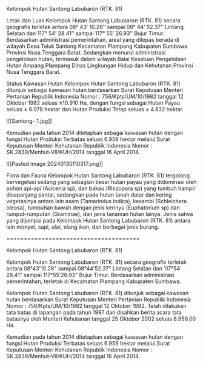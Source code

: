 Kelompok Hutan Santong Labubaron (RTK. 81)

Letak dan Luas
Kelompok Hutan Santong Labubaron (RTK. 81) secara geografis terletak antara 08° 43’ 10.28’’ sampai 08° 44’ 52.37’’ Lintang Selatan dan 117° 54’ 28.41’’ sampai 117° 55’ 26.93’’ Bujur Timur.    
Berdasarkan administrasi pemerintahan, areal yang dilepas berada di wilayah Desa Teluk Santong Kecamatan Plampang Kabupaten Sumbawa Provinsi Nusa Tenggara Barat. Sedangkan menurut administrasi pengelolaan hutan, termasuk dalam wilayah Balai Kesatuan Pengelolaan Hutan Ampang Plampang Dinas Lingkungan Hidup dan Kehutanan Provinsi Nusa Tenggara Barat.

Status Kawasan Hutan
Kelompok Hutan Santong Labubaron (RTK. 81) ditunjuk sebagai kawasan hutan berdasarkan Surat Keputusan Menteri Pertanian Republik Indonesia Nomor : 756/Kpts/UM/10/1982 tanggal 12 Oktober 1982 seluas ±10.910 Ha, dengan fungsi sebagai Hutan Payau seluas ± 6.078 hektar dan Hutan Produksi Tetap seluas ± 4.832 hektar. 

![[Santong- 1.jpg]]

Kemudian pada tahun 2014 ditetapkan sebagai kawasan hutan dengan fungsi Hutan Produksi Terbatas seluas 6.959 hektar melalui Surat Keputusan Menteri Kehutanan Republik Indonesia Nomor : SK.2839/Menhut-VII/KUH/2014 tanggal  16 April 2014.

![[Pasted image 20240130110317.png]]

Flora dan Fauna
Kelompok Hutan Santong Labubaron (RTK. 81) tergolong bervegetasi sedang yang sebagian besar hutan payau yang didominasi oleh pohon api-api (Avicenia sp), dan bakau (Rhizopora sp) yang tumbuh hampir disepanjang pantai, sedangkan pada hutan tanah datar dan kering vegetasinya antara lain asam (Tamarindus indica), kesambi (Schleichera oleosa), tumbuhan bawah dengan jenis kerinyu (Euphatorium sp) dan rumput-rumputan (Graminae), dan jenis tanaman hutan lainya. Jenis satwa yang dijumpai pada Kelompok Hutan Santong Labubaron (RTK. 81) antara lain monyet, sapi, ular, elang ikan, dan berbagai jenis burung.



======================================



Kelompok Hutan Santong Labubaron (RTK. 81)

Kelompok Hutan Santong Labubaron (RTK. 81) secara geografis terletak antara 08°43'10.28" sampai 08°44'52.37" Lintang Selatan dan 117°54' 28.41" sampai 117°55'26.93" Bujur Timur. Berdasarkan administrasi pemerintahan, terletak di Kecamatan Plampang Kabupaten Sumbawa.

Kelompok Hutan Santong Labubaron (RTK. 81) ditunjuk sebagai kawasan hutan berdasarkan Surat Keputusan Menteri Pertanian Republik Indonesia Nomor : 756/Kpts/UM/10/1982 tanggal 12 Oktober 1982. Telah dilakukan tata batas di lapangan pada tahun 1997 dan disahkan berita acara tata batasnya oleh Menteri Kehutanan tanggal 25 Oktober 2002 seluas 6.959,00 Ha.

Kemudian pada tahun 2014 ditetapkan sebagai kawasan hutan dengan fungsi Hutan Produksi Terbatas seluas 6.959 hektar melalui Surat Keputusan Menteri Kehutanan Republik Indonesia Nomor : SK.2839/Menhut-VII/KUH/2014 tanggal 16 April 2014.